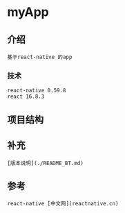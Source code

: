 # myApp

## 介绍
    基于react-native 的app

### 技术
    react-native 0.59.8
    react 16.8.3

## 项目结构

## 补充
    [版本说明](./README_BT.md)

## 参考
    react-native [中文网](reactnative.cn)